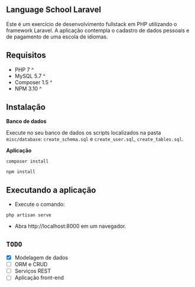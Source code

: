 ## Language School Laravel

Este é um exercício de desenvolvimento fullstack em PHP utilizando o framework Laravel.
A aplicação contempla o cadastro de dados pessoais e de pagamento de uma escola de idiomas.

## Requisitos

* PHP 7 ^
* MySQL 5.7 ^
* Composer 1.5 ^
* NPM 3.10 ^

## Instalação

**Banco de dados**

Execute no seu banco de dados os scripts localizados na pasta `misc/database`: `create_schema.sql` e `create_user.sql`, `create_tables.sql`.

**Aplicação**

```
composer install
```

```
npm install
```

## Executando a aplicação

* Execute o comando:
```
php artisan serve
```

* Abra http://localhost:8000 em um navegador.

## `TODO`

- [x] Modelagem de dados
- [ ] ORM e CRUD
- [ ] Serviços REST
- [ ] Aplicação front-end